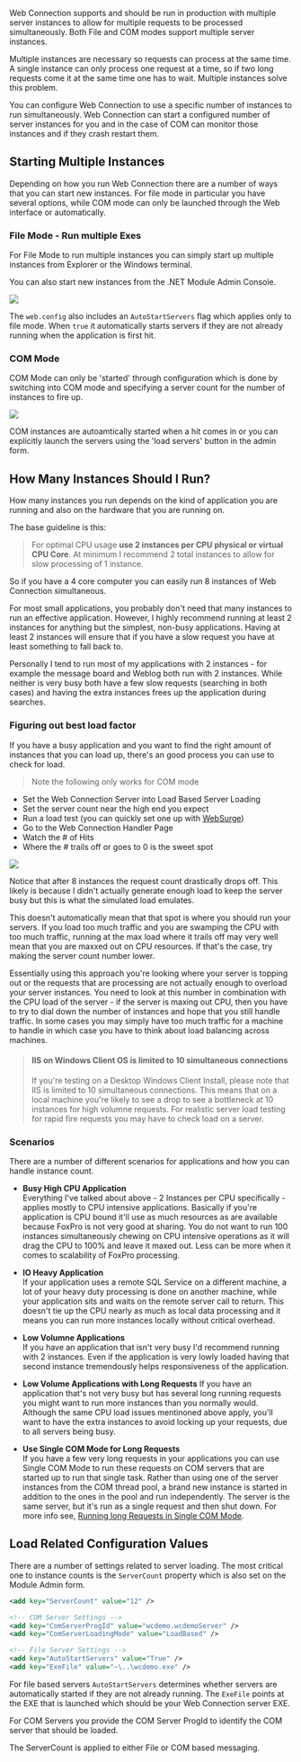 Web Connection supports and should be run in production with multiple server instances to allow for multiple requests to be processed simultaneously. Both File and COM modes support multiple server instances.

Multiple instances are necessary so requests can process at the same time. A single instance can only process one request at a time, so if two long requests come it at the same time one has to wait. Multiple instances solve this problem.

You can configure Web Connection to use a specific number of instances to run simultaneously. Web Connection can start a configured number of server instances for you and in the case of COM can monitor those instances and if they crash restart them.

## Starting Multiple Instances
Depending on how you run Web Connection there are a number of ways that you can start new instances. For file mode in particular you have several options, while COM mode can only be launched through the Web interface or automatically.

### File Mode - Run multiple Exes
For File Mode to run multiple instances you can simply start up multiple instances from Explorer or the Windows terminal.

You can also start new instances from the .NET Module Admin Console.

![](/images/ManagementConsole/StartFileBasedInstancesFromAdminConsole.png)

The `web.config` also includes an `AutoStartServers` flag which applies only to file mode. When `true` it automatically starts servers if they are not already running when the application is first hit. 

### COM Mode
COM Mode can only be 'started' through configuration which is done by switching into COM mode and specifying a server count for the number of instances to fire up.

![](/images/ManagementConsole/StartComBasedServersFromAdminConsole.png)

COM instances are autoamtically started when a hit comes in or you can explicitly launch the servers using the 'load servers' button in the admin form.

## How Many Instances Should I Run?
How many instances you run depends on the kind of application you are running and also on the hardware that you are running on.

The base guideline is this:

> For optimal CPU usage **use 2 instances per CPU physical or virtual CPU Core**. At minimum I recommend 2 total instances to allow for slow processing of 1 instance.

So if you have a 4 core computer you can easily run 8 instances of Web Connection simultaneous.

For most small applications, you probably don't need that many instances to run an effective application. However, I highly recommend running at least 2 instances for anything but the simplest, non-busy applications. Having at least 2 instances will ensure that if you have a slow request you have at least something to fall back to. 

Personally I tend to run most of my applications with 2 instances - for example the message board and Weblog both run with 2 instances. While neither is very busy both have a few slow requests (searching in both cases) and having the extra instances frees up the application during searches.

### Figuring out best load factor
If you have a busy application and you want to find the right amount of instances that you can load up, there's an good process you can use to check for load.

> Note the following only works for COM mode

* Set the Web Connection Server into Load Based  Server Loading
* Set the server count near the high end you expect
* Run a load test (you can quickly set one up with [WebSurge](https://websurge.west-wind.com))
* Go to the Web Connection Handler Page
* Watch the # of Hits
* Where the # trails off or goes to 0 is the sweet spot

![](/images/ManagementConsole/LoadInstancesSweetSpot.png)

Notice that after 8 instances the request count drastically drops off. This likely is because I didn't actually generate enough load to keep the server busy but this is what the simulated load emulates.

This doesn't automatically mean that that spot is where you should run your servers. If you load too much traffic and you are swamping the CPU with too much traffic, running at the max load where it trails off may very well mean that you are maxxed out on CPU resources. If that's the case, try making the server count number lower. 

Essentially using this approach you're looking where your server is topping out or the requests that are processing are not actually enough to overload your server instances. You need to look at this number in combination with the CPU load of the server - if the server is maxing out CPU, then you have to try to dial down the number of instances and hope that you still handle traffic. In some cases you may simply have too much traffic for a machine to handle in which case you have to think about load balancing across machines.


> #### IIS on Windows Client OS is limited to 10 simultaneous connections 
> If you're testing on a Desktop Windows Client Install, please note that IIS is limited to 10 simultaneous connections. This means that on a local machine you're likely to see a drop to see a bottleneck at 10 instances for high volumne requests. For realistic server load testing for rapid fire requests you may have to check load on a server.

### Scenarios
There are a number of different scenarios for applications and how you can handle instance count.

* **Busy High CPU Application**  
Everything I've talked about above - 2 Instances per CPU specifically - applies mostly to CPU intensive applications. Basically if you're application is CPU bound it'll use as much resources as are available because FoxPro is not very good at sharing. You do not want to run 100 instances simultaneously chewing on CPU intensive operations as it will drag the CPU to 100% and leave it maxed out. Less can be more when it comes to scalability of FoxPro processing.

* **IO Heavy Application**  
If your application uses a remote SQL Service on a different machine, a lot of your heavy duty processing is done on another machine, while your application sits and waits on the remote server call to return. This doesn't tie up the CPU nearly as much as local data processing and it means you can run more instances locally without critical overhead.

* **Low Volumne Applications**  
If you have an application that isn't very busy I'd recommend running with 2 instances. Even if the application is very lowly loaded having that second instance tremendously helps responsiveness of the application.

* **Low Volume Applications with Long Requests**
If you have an application that's not very busy but has several long running requests you might want to run more instances than you normally would. Although the same CPU load issues mentinoned above apply, you'll want to have the extra instances to avoid locking up your requests, due to all servers being busy. 

* **Use Single COM Mode for Long Requests**  
If you have a few very long requests in your applications you can use Single COM Mode to run these requests on COM servers that are started up to run that single task. Rather than using one of the server instances from the COM thread pool, a brand new instance is started in addition to the ones in the pool and run independently. The server is the same server, but it's run as a single request and then shut down. For more info see, [Running long Requests in Single COM Mode](VFPS://Topic/_02J0QGVSS).

## Load Related Configuration Values
There are a number of settings related to server loading. The most critical one to instance counts is the `ServerCount` property which is also set on the Module Admin form.

```xml
<add key="ServerCount" value="12" />

<!-- COM Server Settings -->
<add key="ComServerProgId" value="wcdemo.wcdemoServer" />
<add key="ComServerLoadingMode" value="LoadBased" />

<!-- File Server Settings -->
<add key="AutoStartServers" value="True" />
<add key="ExeFile" value="~\..\wcdemo.exe" />
```    

For file based servers `AutoStartServers` determines whether servers are automatically started if they are not already running. The `ExeFile` points at the EXE that is launched which should be your Web Connection server EXE.

For COM Servers you provide the COM Server ProgId to identify the COM server that should be loaded.

The ServerCount is applied to either File or COM based messaging.